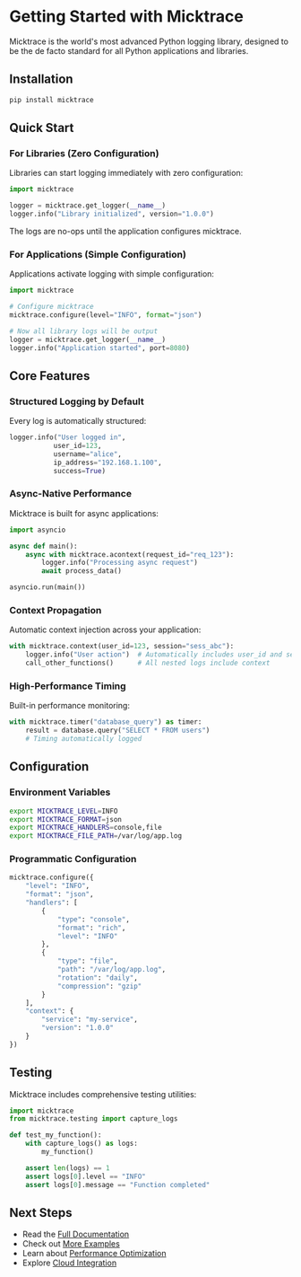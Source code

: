 # Getting Started with Micktrace

Micktrace is the world's most advanced Python logging library, designed to be the de facto standard for all Python applications and libraries.

## Installation

```bash
pip install micktrace
```

## Quick Start

### For Libraries (Zero Configuration)

Libraries can start logging immediately with zero configuration:

```python
import micktrace

logger = micktrace.get_logger(__name__)
logger.info("Library initialized", version="1.0.0")
```

The logs are no-ops until the application configures micktrace.

### For Applications (Simple Configuration)

Applications activate logging with simple configuration:

```python
import micktrace

# Configure micktrace
micktrace.configure(level="INFO", format="json")

# Now all library logs will be output
logger = micktrace.get_logger(__name__)
logger.info("Application started", port=8080)
```

## Core Features

### Structured Logging by Default

Every log is automatically structured:

```python
logger.info("User logged in", 
           user_id=123, 
           username="alice", 
           ip_address="192.168.1.100",
           success=True)
```

### Async-Native Performance

Micktrace is built for async applications:

```python
import asyncio

async def main():
    async with micktrace.acontext(request_id="req_123"):
        logger.info("Processing async request")
        await process_data()

asyncio.run(main())
```

### Context Propagation

Automatic context injection across your application:

```python
with micktrace.context(user_id=123, session="sess_abc"):
    logger.info("User action")  # Automatically includes user_id and session
    call_other_functions()      # All nested logs include context
```

### High-Performance Timing

Built-in performance monitoring:

```python
with micktrace.timer("database_query") as timer:
    result = database.query("SELECT * FROM users")
    # Timing automatically logged
```

## Configuration

### Environment Variables

```bash
export MICKTRACE_LEVEL=INFO
export MICKTRACE_FORMAT=json
export MICKTRACE_HANDLERS=console,file
export MICKTRACE_FILE_PATH=/var/log/app.log
```

### Programmatic Configuration

```python
micktrace.configure({
    "level": "INFO",
    "format": "json",
    "handlers": [
        {
            "type": "console",
            "format": "rich",
            "level": "INFO"
        },
        {
            "type": "file",
            "path": "/var/log/app.log",
            "rotation": "daily",
            "compression": "gzip"
        }
    ],
    "context": {
        "service": "my-service",
        "version": "1.0.0"
    }
})
```

## Testing

Micktrace includes comprehensive testing utilities:

```python
import micktrace
from micktrace.testing import capture_logs

def test_my_function():
    with capture_logs() as logs:
        my_function()

    assert len(logs) == 1
    assert logs[0].level == "INFO"
    assert logs[0].message == "Function completed"
```

## Next Steps

- Read the [Full Documentation](https://micktrace.readthedocs.io)
- Check out [More Examples](examples/)
- Learn about [Performance Optimization](performance.md)
- Explore [Cloud Integration](cloud.md)
